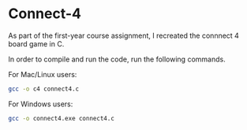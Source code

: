 # Connect-4

As part of the first-year course assignment, I recreated the connnect 4 board game in C.

In order to compile and run the code, run the following commands.

For Mac/Linux users:
```bash
gcc -o c4 connect4.c

```

For Windows users:
```bash
gcc -o connect4.exe connect4.c

```
